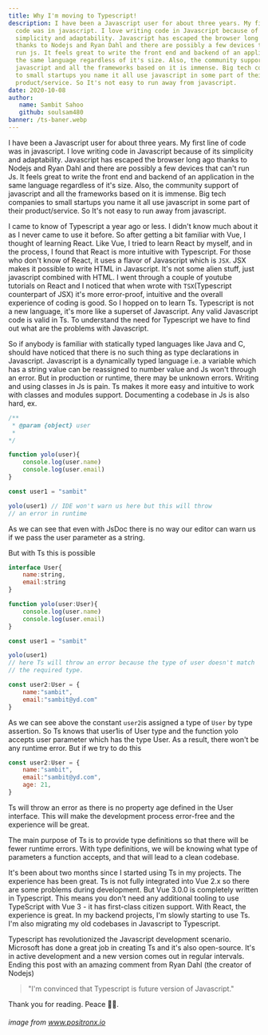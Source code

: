 ```yaml
---
title: Why I'm moving to Typescript!
description: I have been a Javascript user for about three years. My first line of
  code was in javascript. I love writing code in Javascript because of its
  simplicity and adaptability. Javascript has escaped the browser long ago
  thanks to Nodejs and Ryan Dahl and there are possibly a few devices that can't
  run js. It feels great to write the front end and backend of an application in
  the same language regardless of it's size. Also, the community support of
  javascript and all the frameworks based on it is immense. Big tech companies
  to small startups you name it all use javascript in some part of their
  product/service. So It's not easy to run away from javascript.
date: 2020-10-08
author: 
   name: Sambit Sahoo
   github: soulsam480 
banner: /ts-baner.webp
---
```

I have been a Javascript user for about three years. My first line of code was in javascript. I love writing code in Javascript because of its simplicity and adaptability. Javascript has escaped the browser long ago thanks to Nodejs and Ryan Dahl and there are possibly a few devices that can't run Js. It feels great to write the front end and backend of an application in the same language regardless of it's size. Also, the community support of javascript and all the frameworks based on it is immense. Big tech companies to small startups you name it all use javascript in some part of their product/service. So It's not easy to run away from javascript.

I came to know of Typescript a year ago or less. I didn't know much about it as I never came to use it before. So after getting a bit familiar with Vue, I thought of learning React. Like Vue, I tried to learn React by myself, and in the process, I found that React is more intuitive with Typescript. For those who don't know of React, it uses a flavor of Javascript which is `JSX`. JSX makes it possible to write HTML in Javascript. It's not some alien stuff, just javascript combined with HTML. I went through a couple of youtube tutorials on React and I noticed that when wrote with `TSX`(Typescript counterpart of JSX) it's more error-proof, intuitive and the overall experience of coding is good.
So I hopped on to learn Ts. Typescript is not a new language, it's more like a superset of Javascript. Any valid Javascript code is valid in Ts. To understand the need for Typescript we have to find out what are the problems with Javascript.

So if anybody is familiar with statically typed languages like Java and C, should have noticed that there is no such thing as type declarations in Javascript. Javascript is a dynamically typed language i.e. a variable which has a string value can be reassigned to number value and Js won't through an error. But in production or runtime, there may be unknown errors. Writing and using classes in Js is pain. Ts makes it more easy and intuitive to work with classes and modules support. Documenting a codebase in Js is also hard, ex.

```javascript
/**
 * @param {object} user 
 * 
*/

function yolo(user){
    console.log(user.name)
    console.log(user.email)
}

const user1 = "sambit"

yolo(user1) // IDE won't warn us here but this will throw 
// an error in runtime
```

As we can see that even with JsDoc there is no way our editor can warn us if we pass the user parameter as a string.

But with Ts this is possible

```javascript
interface User{
    name:string,
    email:string
}

function yolo(user:User){
    console.log(user.name)
    console.log(user.email)
}

const user1 = "sambit"

yolo(user1) 
// here Ts will throw an error because the type of user doesn't match
// the required type.

const user2:User = {
    name:"sambit",
    email:"sambit@yd.com"
}
```

As we can see above the constant `user2`is assigned a type of `User` by type assertion. So Ts knows that user1is of User type and the function yolo accepts user parameter which has the type User. As a result, there won't be any runtime error.
But if we try to do this

```javascript
const user2:User = {
    name:"sambit",
    email:"sambit@yd.com",
    age: 21,
}
```

Ts will throw an error as there is no property age defined in the User interface. This will make the development process error-free and the experience will be great.

The main purpose of Ts is to provide type definitions so that there will be fewer runtime errors. With type definitions, we will be knowing what type of parameters a function accepts, and that will lead to a clean codebase.

It's been about two months since I started using Ts in my projects. The experience has been great. Ts is not fully integrated into Vue 2.x so there are some problems during development. But Vue 3.0.0 is completely written in Typescript. This means you don't need any additional tooling to use TypeScript with Vue 3 - it has first-class citizen support. With React, the experience is great. In my backend projects, I'm slowly starting to use Ts. I'm also migrating my old codebases in Javascript to Typescript.

Typescript has revolutionized the Javascript development scenario. Microsoft has done a great job in creating Ts and it's also open-source. It's in active development and a new version comes out in regular intervals. Ending this post with an amazing comment from Ryan Dahl (the creator of Nodejs) 

> "I'm convinced that Typescript is future version of Javascript."

Thank you for reading. Peace ✌🏼.

###### image from www.positronx.io
